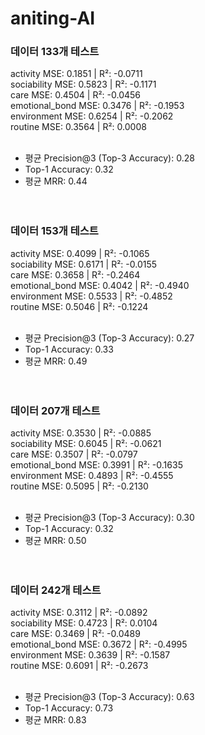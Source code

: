 # aniting-AI


### 데이터 133개 테스트

activity MSE: 0.1851 | R²: -0.0711 <br/>
sociability MSE: 0.5823 | R²: -0.1171 <br/>
care MSE: 0.4504 | R²: -0.0456 <br/>
emotional_bond MSE: 0.3476 | R²: -0.1953 <br/>
environment MSE: 0.6254 | R²: -0.2062 <br/>
routine MSE: 0.3564 | R²: 0.0008 <br/><br/>

- 평균 Precision@3 (Top-3 Accuracy): 0.28
- Top-1 Accuracy: 0.32
- 평균 MRR: 0.44 <br/><br/><br/>


### 데이터 153개 테스트

activity MSE: 0.4099 | R²: -0.1065<br/>
sociability MSE: 0.6171 | R²: -0.0155<br/>
care MSE: 0.3658 | R²: -0.2464<br/>
emotional_bond MSE: 0.4042 | R²: -0.4940<br/>
environment MSE: 0.5533 | R²: -0.4852<br/>
routine MSE: 0.5046 | R²: -0.1224<br/><br/>

- 평균 Precision@3 (Top-3 Accuracy): 0.27
- Top-1 Accuracy: 0.33
- 평균 MRR: 0.49 <br/><br/><br/>


### 데이터 207개 테스트

activity MSE: 0.3530 | R²: -0.0885<br/>
sociability MSE: 0.6045 | R²: -0.0621<br/>
care MSE: 0.3507 | R²: -0.0797<br/>
emotional_bond MSE: 0.3991 | R²: -0.1635<br/>
environment MSE: 0.4893 | R²: -0.4555<br/>
routine MSE: 0.5095 | R²: -0.2130<br/><br/>

- 평균 Precision@3 (Top-3 Accuracy): 0.30
- Top-1 Accuracy: 0.32
- 평균 MRR: 0.50<br/><br/><br/>

### 데이터 242개 테스트

activity MSE: 0.3112 | R²: -0.0892<br/>
sociability MSE: 0.4723 | R²: 0.0104<br/>
care MSE: 0.3469 | R²: -0.0489<br/>
emotional_bond MSE: 0.3672 | R²: -0.4995<br/>
environment MSE: 0.3639 | R²: -0.1587<br/>
routine MSE: 0.6091 | R²: -0.2673<br/><br/>

- 평균 Precision@3 (Top-3 Accuracy): 0.63
- Top-1 Accuracy: 0.73
- 평균 MRR: 0.83<br/><br/><br/>
